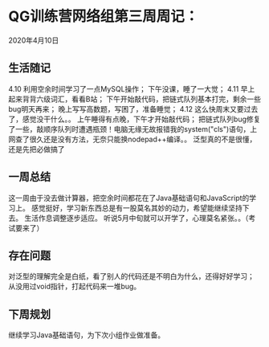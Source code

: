 # QG训练营网络组第三周周记：
2020年4月10日

## 生活随记
4.10
利用空余时间学习了一点MySQL操作；
下午没课，睡了一大觉；
4.11
早上起来背背六级词汇，看看B站；
下午开始敲代码，把链式队列基本打完，剩余一些bug明天再来；
晚上写写高数题，写困了，准备睡觉；
4.12
这么快周末又要过去了，感觉没干什么。。
上午睡得有点晚，下午才开始敲代码；
把链式队列bug修复了一些，敲顺序队列时遭遇瓶颈！电脑无缘无故报错我的system("cls")语句，上网查了很久还是没有方法，无奈只能换nodepad++编译。。
泛型真的不是很懂，还是先把必做搞了

## 一周总结
这一周由于没去做计算器，把空余时间都花在了Java基础语句和JavaScript的学习上。
感觉挺好，学习新东西总是有一股莫名其妙的动力，希望能继续坚持下去。
生活作息调整逐步适应。
听说5月中旬就可以开学了，心理莫名紧张。。（考试要来了）

## 存在问题
对泛型的理解完全是白纸，看了别人的代码还是不明白为什么，还得好好学习；
从没用过void指针，打起代码来一堆bug。

## 下周规划
继续学习Java基础语句，为下次小组作业做准备。



